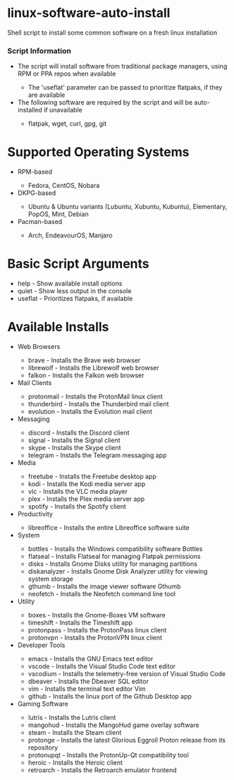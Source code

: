 # linux-software-auto-install
<p>Shell script to install some common software on a fresh linux installation</p>

<h3>Script Information</h3>
    <ul>
        <li>The script will install software from traditional package managers, using RPM or PPA repos when available</li>
            <ul>
                <li>The 'useflat' parameter can be passed to prioritize flatpaks, if they are available</li>
            </ul>
        <li>The following software are required by the script and will be auto-installed if unavailable</li>
        <ul>
            <li>flatpak, wget, curl, gpg, git</li>
        </ul>
    </ul>
<h1>Supported Operating Systems</h1>
    <ul>
        <li>RPM-based</li>
        <ul>
            <li>Fedora, CentOS, Nobara</li>
        </ul>
        <li>DKPG-based</li>
        <ul>
            <li>Ubuntu & Ubuntu variants (Lubuntu, Xubuntu, Kubuntu), Elementary, PopOS, Mint, Debian</li>
        </ul>
        <li>Pacman-based</li>
        <ul>
            <li>Arch, EndeavourOS, Manjaro</li>
        </ul>
    </ul>

<h1>Basic Script Arguments</h1>
    <ul>
        <li>help - Show available install options</li>
        <li>quiet - Show less output in the console</li>
        <li>useflat - Prioritizes flatpaks, if available</li>
    </ul>

<h1>Available Installs</h1>
    <ul>
        <li>Web Browsers</li>
        <ul>
            <li>brave - Installs the Brave web browser</li>
            <li>librewolf - Installs the Librewolf web browser</li> 
            <li>falkon - Installs the Falkon web browser</li> 
        </ul>
        <li>Mail Clients</li>
        <ul>
            <li>protonmail - Installs the ProtonMail linux client</li>
            <li>thunderbird - Installs the Thunderbird mail client</li>
            <li>evolution - Installs the Evolution mail client</li>
        </ul>
        <li>Messaging</li>
        <ul>
            <li>discord - Installs the Discord client</li>
            <li>signal - Installs the Signal client</li>
            <li>skype - Installs the Skype client</li>
            <li>telegram - Installs the Telegram messaging app</li>
        </ul>
        <li>Media</li>
        <ul>
            <li>freetube - Installs the Freetube desktop app</li>
            <li>kodi - Installs the Kodi media server app</li>
            <li>vlc - Installs the VLC media player</li>
            <li>plex - Installs the Plex media server app</li>   
            <li>spotify - Installs the Spotify client</li>
        </ul>
        <li>Productivity</li>
        <ul>
            <li>libreoffice - Installs the entire Libreoffice software suite</li>
        </ul>
        <li>System</li>
        <ul>
            <li>bottles - Installs the Windows compatibility software Bottles</li>
            <li>flatseal - Installs Flatseal for managing Flatpak permissions</li>
            <li>disks - Installs Gnome Disks utility for managing partitions</li>
            <li>diskanalyzer - Installs Gnome Disk Analyzer utility for viewing system storage</li>
            <li>gthumb - Installs the image viewer software Gthumb</li>
            <li>neofetch - Installs the Neofetch command line tool</li>
        </ul>
        <li>Utility</li>
        <ul>
            <li>boxes - Installs the Gnome-Boxes VM software</li>
            <li>timeshift - Installs the Timeshift app</li>    
            <li>protonpass - Installs the ProtonPass linux client</li>
            <li>protonvpn - Installs the ProtonVPN linux client</li>
        </ul>
        <li>Developer Tools</li>
        <ul>
            <li>emacs - Installs the GNU Emacs text editor</li>
            <li>vscode - Installs the Visual Studio Code text editor</li>
            <li>vscodium - Installs the telemetry-free version of Visual Studio Code</li>
            <li>dbeaver - Installs the Dbeaver SQL editor</li>
            <li>vim - Installs the terminal text editor Vim</li>
            <li>github - Installs the linux port of the Github Desktop app</li>
        </ul>
        <li>Gaming Software</li>
        <ul>
            <li>lutris - Installs the Lutris client</li>
            <li>mangohud - Installs the MangoHud game overlay software</li>
            <li>steam - Installs the Steam client</li>
            <li>protonge - Installs the latest Glorious Eggroll Proton release from its repository</li>
            <li>protonupqt - Installs the ProtonUp-Qt compatibility tool</li> 
            <li>heroic - Installs the Heroic client</li>
            <li>retroarch - Installs the Retroarch emulator frontend</li>
        </ul>
    </ul> 